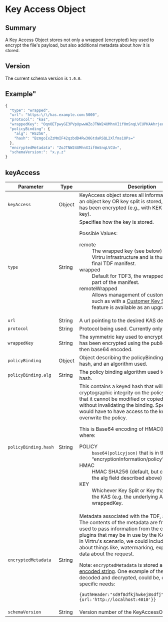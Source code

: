 # Key Access Object

## Summary
A Key Access Object stores not only a wrapped (encrypted) key used to encrypt the file's payload,  but also additional metadata about _how_ it is stored.

## Version

The current schema version is `1.0.0`.

## Example"

```javascript
{
  "type": "wrapped",
  "url": "https:\/\/kas.example.com:5000",
  "protocol": "kas",
  "wrappedKey": "OqnOETpwyGE3PVpUpwwWZoJTNW24UMhnXIif0mSnqLVCUPKAAhrjeue11uAXWpb9sD7ZDsmrc9ylmnSKP9vWel8ST68tv6PeVO+CPYUND7cqG2NhUHCLv5Ouys3Klurykvy8\/O3cCLDYl6RDISosxFKqnd7LYD7VnxsYqUns4AW5\/odXJrwIhNO3szZV0JgoBXs+U9bul4tSGNxmYuPOj0RE0HEX5yF5lWlt2vHNCqPlmSBV6+jePf7tOBBsqDq35GxCSHhFZhqCgA3MvnBLmKzVPArtJ1lqg3WUdnWV+o6BUzhDpOIyXzeKn4cK2mCxOXGMP2ck2C1a0sECyB82uw==",
  "policyBinding": {
    "alg": "HS256",
    "hash": "BzmgoIxZzMmIF42qzbdD4Rw30GtdaRSQL2Xlfms1OPs="
  },
  "encryptedMetadata": "ZoJTNW24UMhnXIif0mSnqLVCU=",
  "schemaVersion:": "x.y.z"
}
```


## keyAccess

|Parameter|Type|Description|Required?|
|---|---|---|---|
|`keyAccess`|Object|KeyAccess object stores all information about how an object key OR key split is stored, and if / how it has been encrypted (e.g., with KEK or pub wrapping key).|Yes|
|`type`|String|Specifies how the key is stored.<p>Possible Values: <dl><dt>remote</dt><dd>The wrapped key (see below) is stored using Virtru infrastructure and is thus not part of the final TDF manifest.</dd><dt>wrapped</dt><dd>Default for TDF3, the wrapped key is stored as part of the manifest.</dd><dt>remoteWrapped</dt><dd>Allows management of customer hosted keys, such as with a [Customer Key Server](https://www.virtru.com/faq/virtru-customer-key-server/). This feature is available as an upgrade path.</dd></dl>|Yes|
|`url`|String|A url pointing to the desired KAS deployment|Yes|
|`protocol`|String|Protocol being used. Currently only `kas` is supported|Yes|
|`wrappedKey`|String|The symmetric key used to encrypt the payload. It has been encrypted using the public key of the KAS, then base64 encoded.|Yes|
|`policyBinding`|Object|Object describing the policyBinding. Contains a hash, and an algorithm used.|Yes|
|`policyBinding.alg`|String|The policy binding algorithm used to generate the hash.|Yes|
|`policyBinding.hash`|String|This contains a keyed hash that will provide cryptographic integrity on the policy object, such that it cannot be modified or copied to another TDF, without invalidating the binding. Specifically, you would have to have access to the key in order to overwrite the policy. <p>This is Base64 encoding of HMAC(POLICY,KEY), where: <dl><dt>POLICY</dt><dd>`base64(policyjson)` that is in the “encryptionInformation/policy”</dd><dt>HMAC</dt><dd>HMAC SHA256 (default, but can be specified in the alg field described above)</dd><dt>KEY</dt><dd>Whichever Key Split or Key that is available to the KAS (e.g. the underlying AES 256 key in the wrappedKey.</dd></dl>|Yes|
|`encryptedMetadata`|String|Metadata associated with the TDF, and the request. The contents of the metadata are freeform, and are used to pass information from the client, and any plugins that may be in use by the KAS. For example, in Virtru's scenario, we could include information about things like, watermarking, expiration, and also data about the request. <p>Note: `encryptedMetadata` is stored as [a base64-encoded string](https://en.wikipedia.org/wiki/Base64#Base64_table). One example of the metadata, decoded and decrypted, could be, depending on specific needs:<p><code>{authHeader:"sd9f8dfkjhwkej8sdfj",connectOptions:{url:'http://localhost:4010'}}</code>|Yes|
|`schemaVersion`|String|Version number of the KeyAccessObject schema.|No|


[comment]: <> (FIXME: description formatting)
